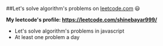 ##Let's solve algorithm's problems on [leetcode.com](https://leetcode.com/) 😃

**My leetcode's profile: https://leetcode.com/shinebayar999/**

- Let's solve algorithm's problems in javascript
- At least one problem a day



